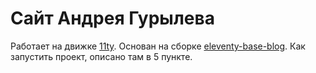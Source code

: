 # Сайт Андрея Гурылева

Работает на движке [11ty](https://github.com/11ty/eleventy). Основан на сборке [eleventy-base-blog](https://github.com/11ty/eleventy-base-blog). Как запустить проект, описано там в 5 пункте.
